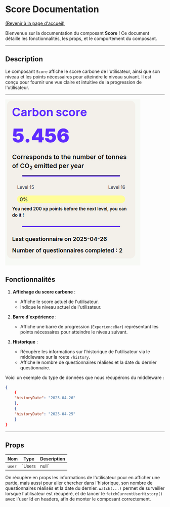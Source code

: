 # Score Documentation
[(Revenir à la page d'accueil)](../README.md)

Bienvenue sur la documentation du composant **Score** ! Ce document détaille les fonctionnalités, les props, et le comportement du composant.

---

## Description

Le composant `Score` affiche le score carbone de l'utilisateur, ainsi que son niveau et les points nécessaires pour atteindre le niveau suivant. Il est conçu pour fournir une vue claire et intuitive de la progression de l'utilisateur.

---
![Texte alternatif](/documentation/images/score.png)

## Fonctionnalités

1. **Affichage du score carbone** :
   - Affiche le score actuel de l'utilisateur.
   - Indique le niveau actuel de l'utilisateur.

2. **Barre d'expérience** :
   - Affiche une barre de progression (`ExperienceBar`) représentant les points nécessaires pour atteindre le niveau suivant.

3. **Historique** :
   - Récupère les informations sur l'historique de l'utilisateur via le middleware sur la route `/history`.
   - Affiche le nombre de questionnaires réalisés et la date du dernier questionnaire.

Voici un exemple du type de données que nous récupérons du middleware : 
```json
{
    {
    "historyDate": "2025-04-26"
    },
    {
    "historyDate": "2025-04-25"
    }
}
```	

---

## Props

| Nom   | Type           | Description                              |
|-------|----------------|------------------------------------------|
| `user` | `Users | null` | Les informations de l'utilisateur connecté. |

On récupère en props les informations de l'utilisateur pour en afficher une partie, mais aussi pour aller chercher dans l'historique, son nombre de questionnaires réalisés et la date du dernier.
`watch(...)` permet de surveiller lorsque l'utilisateur est récupéré, et de lancer le `fetchCurrentUserHistory()` avec l'user Id en headers, afin de monter le composant correctement.

